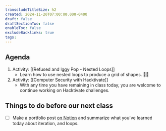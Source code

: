 ```yaml
---
transcludeTitleSize: h2
created: 2024-11-20T07:00:00.000-0400
draft: false
draftSectionTwo: false
enableToc: false
excludeBacklinks: true
tags:
---
```

## Agenda
1. Activity: [[Refused and Iggy Pop - Nested Loops]]
	- Learn how to use nested loops to produce a grid of shapes. 💪🏼
3. Activity: [[Computer Security with Hacktivate]]
	- With any time you have remaining in class today, you are welcome to continue working on Hacktivate challenges.
	  
## Things to do before our next class
- [ ] Make a portfolio post [on Notion](https://notion.so) and summarize what you've learned today about iteration, and loops.